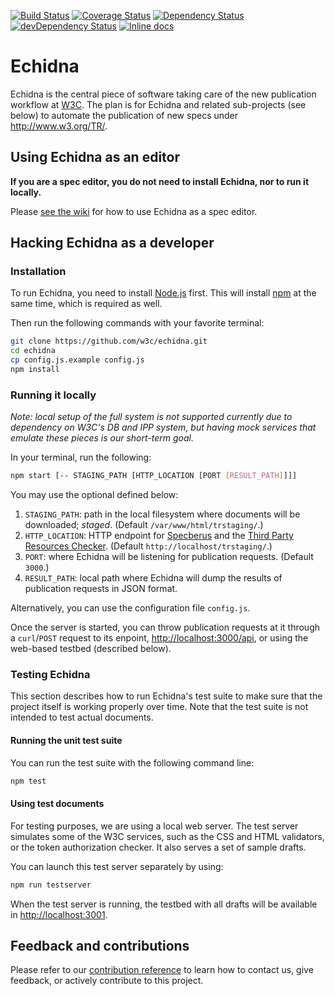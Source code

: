 [![Build Status](https://travis-ci.org/w3c/echidna.svg?branch=master)](https://travis-ci.org/w3c/echidna)
[![Coverage Status](https://coveralls.io/repos/w3c/echidna/badge.svg)](https://coveralls.io/r/w3c/echidna)
[![Dependency Status](https://david-dm.org/w3c/echidna.svg)](https://david-dm.org/w3c/echidna)
[![devDependency Status](https://david-dm.org/w3c/echidna/dev-status.svg)](https://david-dm.org/w3c/echidna#info=devDependencies)
[![Inline docs](http://inch-ci.org/github/w3c/echidna.svg?branch=master)](http://inch-ci.org/github/w3c/echidna)

# Echidna

Echidna is the central piece of software taking care of the new publication workflow at [W3C](http://www.w3.org/). The plan is for Echidna and related sub-projects (see below) to automate the publication of new specs under <http://www.w3.org/TR/>.

## Using Echidna as an editor

**If you are a spec editor, you do not need to install Echidna, nor to run it locally.**

Please [see the wiki](https://github.com/w3c/echidna/wiki) for how to use Echidna as a spec editor.

## Hacking Echidna as a developer

### Installation

To run Echidna, you need to install [Node.js](https://nodejs.org/en/) first.
This will install [npm](https://www.npmjs.com/) at the same time, which is required as well.

Then run the following commands with your favorite terminal:

```bash
git clone https://github.com/w3c/echidna.git
cd echidna
cp config.js.example config.js
npm install
```

### Running it locally

*Note: local setup of the full system is not supported currently due to dependency on W3C's DB and IPP system, but having mock services that emulate these pieces is our short-term goal.*

In your terminal, run the following:

```bash
npm start [-- STAGING_PATH [HTTP_LOCATION [PORT [RESULT_PATH]]]]
```

You may use the optional defined below:

1. `STAGING_PATH`: path in the local filesystem where documents will be downloaded; *staged*.
(Default `/var/www/html/trstaging/`.)
2. `HTTP_LOCATION`: HTTP endpoint for [Specberus](https://github.com/w3c/specberus) and the [Third Party Resources Checker](https://github.com/dontcallmedom/third-party-resources-checker).
(Default `http://localhost/trstaging/`.)
3. `PORT`: where Echidna will be listening for publication requests.
(Default `3000`.)
4. `RESULT_PATH`: local path where Echidna will dump the results of publication requests in JSON format.

Alternatively, you can use the configuration file `config.js`.

Once the server is started, you can throw publication requests at it through a `curl`/`POST` request to its enpoint, <http://localhost:3000/api>, or using the web-based testbed (described below).

### Testing Echidna

This section describes how to run Echidna's test suite to make sure that the project itself is working properly over time. Note that the test suite is not intended to test actual documents.

#### Running the unit test suite

You can run the test suite with the following command line:

```bash
npm test
```

#### Using test documents

For testing purposes, we are using a local web server.
The test server simulates some of the W3C services, such as the CSS and HTML validators, or the token authorization checker.
It also serves a set of sample drafts.

You can launch this test server separately by using:

```bash
npm run testserver
```

When the test server is running, the testbed with all drafts will be available in <http://localhost:3001>.

## Feedback and contributions

Please refer to our [contribution reference](https://github.com/w3c/echidna/blob/master/CONTRIBUTING.md) to learn how to contact us, give feedback, or actively contribute to this project.
